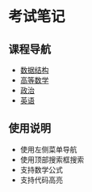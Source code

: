 # 考试笔记

## 课程导航
- [数据结构](datastructure/README.md)
- [高等数学](calculus/README.md)
- [政治](politics/README.md)
- [英语](english/README.md)

## 使用说明
- 使用左侧菜单导航
- 使用顶部搜索框搜索
- 支持数学公式
- 支持代码高亮
